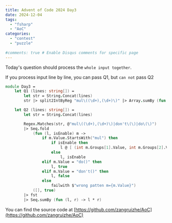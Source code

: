 ```yaml
---
title: Advent of Code 2024 Day3
date: 2024-12-04
tags:
  - "fsharp"
  - "AoC"
categories:
  - "contest"
  - "puzzle"
  
#comments: true # Enable Disqus comments for specific page
---
```


Today's question should process the `whole input together`.

If you process input line by line, you can pass Q1, but `can not` pass Q2

```fsharp
module Day3 =
    let Q1 (lines: string[]) =
        let str = String.Concat(lines)
        str |> split2IntByReg "mul\((\d+),(\d+)\)" |> Array.sumBy (fun n -> n[0] * n[1])

    let Q2 (lines: string[]) =
        let str = String.Concat(lines)

        Regex.Matches(str, @"mul\((\d+),(\d+)\)|don't\(\)|do\(\)")
        |> Seq.fold
            (fun (l, isEnable) m ->
                if m.Value.StartsWith("mul") then
                    if isEnable then
                        l @ [ (int m.Groups[1].Value, int m.Groups[2].Value) ], isEnable
                    else
                        l, isEnable
                elif m.Value = "do()" then
                    l, true
                elif m.Value = "don't()" then
                    l, false
                else
                    failwith $"wrong patten m={m.Value}")
            ([], true)
        |> fst
        |> Seq.sumBy (fun (l, r) -> l * r)


```

You can find the source code at [https://github.com/zangruizhe/AoC](https://github.com/zangruizhe/AoC)